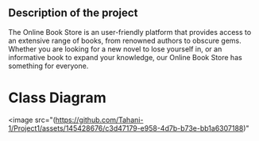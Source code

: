 ##  Description of the project

 The Online Book Store is an user-friendly platform that provides access to an extensive range of books, from renowned authors to obscure gems. Whether you are looking for a new novel to lose yourself in, or an informative book to expand your knowledge, our Online Book Store has something for everyone.
 

# Class Diagram
<image src="(https://github.com/Tahani-1/Project1/assets/145428676/c3d47179-e958-4d7b-b73e-bb1a6307188)"

